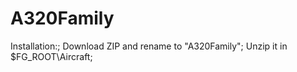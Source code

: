 # A320Family
Installation:;
Download ZIP and rename to "A320Family";
Unzip it in $FG_ROOT\Aircraft;
